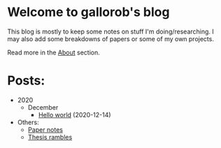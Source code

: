 # Welcome to gallorob's blog

This blog is mostly to keep some notes on stuff I'm doing/researching. I may also add some breakdowns of papers or some of my own projects.

Read more in the [About](about.md) section.

# Posts:

* 2020
  * December
    * [Hello world](_posts/2020-12-14-hello-world.md) (2020-12-14)
* Others:
  * [Paper notes](paper_notes.md)
  * [Thesis rambles](thesis_rambles.md)